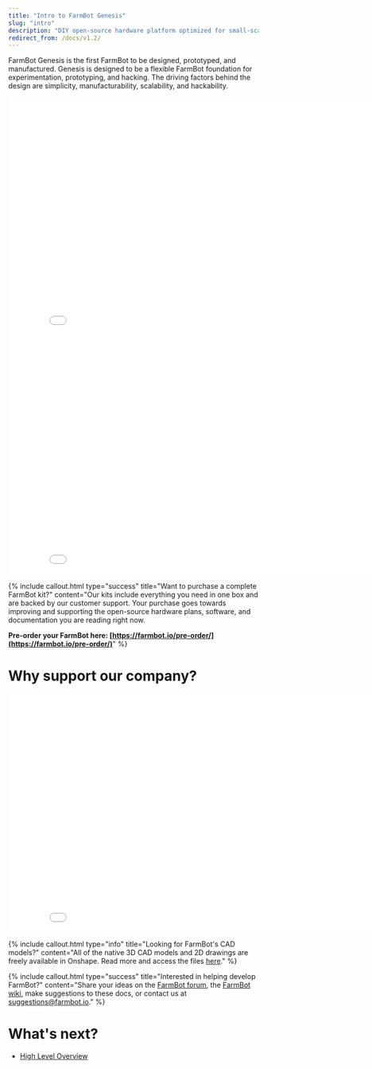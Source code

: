 ```yaml
---
title: "Intro to FarmBot Genesis"
slug: "intro"
description: "DIY open-source hardware platform optimized for small-scale soil-based food production\n[Pre-order your FarmBot here!](https://farmbot.io/pre-order)"
redirect_from: /docs/v1.2/
---
```


FarmBot Genesis is the first FarmBot to be designed, prototyped, and manufactured. Genesis is designed to be a flexible FarmBot foundation for experimentation, prototyping, and hacking. The driving factors behind the design are simplicity, manufacturability, scalability, and hackability.

<iframe class="embedly-embed" src="//cdn.embedly.com/widgets/media.html?src=https%3A%2F%2Fwww.youtube.com%2Fembed%2FKTAiOtJoD-4%3Ffeature%3Doembed&url=http%3A%2F%2Fwww.youtube.com%2Fwatch%3Fv%3DKTAiOtJoD-4&image=https%3A%2F%2Fi.ytimg.com%2Fvi%2FKTAiOtJoD-4%2Fhqdefault.jpg&key=f2aa6fc3595946d0afc3d76cbbd25dc3&type=text%2Fhtml&schema=youtube" width="854" height="480" scrolling="no" frameborder="0" allowfullscreen></iframe>



<iframe class="embedly-embed" src="//cdn.embedly.com/widgets/media.html?src=https%3A%2F%2Fwww.youtube.com%2Fembed%2Fvideoseries%3Flist%3DPLMhsMRlKjcNJzJ8zZ1wbgTEdP8q6lCdK0&url=http%3A%2F%2Fwww.youtube.com%2Fwatch%3Fv%3DVWaMIDRSAuk&image=https%3A%2F%2Fi.ytimg.com%2Fvi%2FVWaMIDRSAuk%2Fhqdefault.jpg&key=02466f963b9b4bb8845a05b53d3235d7&type=text%2Fhtml&schema=youtube" width="854" height="480" scrolling="no" frameborder="0" allowfullscreen></iframe>



{%
include callout.html
type="success"
title="Want to purchase a complete FarmBot kit?"
content="Our kits include everything you need in one box and are backed by our customer support. Your purchase goes towards improving and supporting the open-source hardware plans, software, and documentation you are reading right now.

**Pre-order your FarmBot here: [https://farmbot.io/pre-order/](https://farmbot.io/pre-order/)**"
%}

# Why support our company?

<iframe class="embedly-embed" src="//cdn.embedly.com/widgets/media.html?src=https%3A%2F%2Fwww.youtube.com%2Fembed%2F_jw98qozK4s%3Ffeature%3Doembed&url=http%3A%2F%2Fwww.youtube.com%2Fwatch%3Fv%3D_jw98qozK4s&image=https%3A%2F%2Fi.ytimg.com%2Fvi%2F_jw98qozK4s%2Fhqdefault.jpg&key=f2aa6fc3595946d0afc3d76cbbd25dc3&type=text%2Fhtml&schema=youtube" width="854" height="480" scrolling="no" frameborder="0" allowfullscreen></iframe>



{%
include callout.html
type="info"
title="Looking for FarmBot's CAD models?"
content="All of the native 3D CAD models and 2D drawings are freely available in Onshape. Read more and access the files [here](../Extras/cad.md)."
%}



{%
include callout.html
type="success"
title="Interested in helping develop FarmBot?"
content="Share your ideas on the [FarmBot forum](http://forum.farmbot.org), the [FarmBot wiki](http://wiki.farmbot.org), make suggestions to these docs, or contact us at suggestions@farmbot.io."
%}


# What's next?

 * [High Level Overview](intro/high-level-overview.md)
